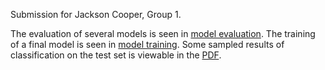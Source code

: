 Submission for Jackson Cooper, Group 1. 

The evaluation of several models is seen in [model evaluation](https://github.com/jackjcoop/Assignment_2/blob/main/01_model_evaluation.ipynb).
The training of a final model is seen in [model training](https://github.com/jackjcoop/Assignment_2/blob/main/02_model_training.ipynb).
Some sampled results of classification on the test set is viewable in the [PDF](https://github.com/jackjcoop/Assignment_2/blob/main/evaluated_results.pdf).

